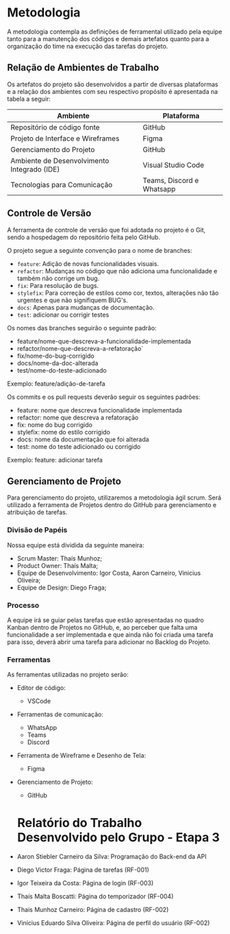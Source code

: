 
# Metodologia

A metodologia contempla as definições de ferramental utilizado pela equipe tanto para a manutenção dos códigos e demais artefatos quanto para a organização do time na execução das tarefas do projeto.

## Relação de Ambientes de Trabalho

Os artefatos do projeto são desenvolvidos a partir de diversas plataformas e a relação dos ambientes com seu respectivo propósito é apresentada na tabela a seguir:

|Ambiente | Plataforma |
|--------------------|------------------------------------|
|Repositório de código fonte   | GitHub|
|Projeto de Interface e Wireframes    | Figma|
|Gerenciamento do Projeto     | GitHub  |
|Ambiente de Desenvolvimento Integrado (IDE)   | Visual Studio Code   | 
|Tecnologias para Comunicação    | Teams, Discord e Whatsapp|

## Controle de Versão
A ferramenta de controle de versão que foi adotada no projeto é o Git, sendo a hospedagem do repositório feita pelo GitHub.

O projeto segue a seguinte convenção para o nome de branches:
- `feature`: Adição de novas funcionalidades visuais.
- `refactor`: Mudanças no código que não adiciona uma funcionalidade e também não corrige um bug.
- `fix`: Para resolução de bugs.
- `stylefix`: Para correção de estilos como cor, textos, alterações não tão urgentes e que não signifiquem BUG's.
- `docs`: Apenas para mudanças de documentação.
- `test`: adicionar ou corrigir testes


Os nomes das branches seguirão o seguinte padrão:
- feature/nome-que-descreva-a-funcionalidade-implementada
- refactor/nome-que-descreva-a-refatoração`
- fix/nome-do-bug-corrigido
- docs/nome-da-doc-alterada
- test/nome-do-teste-adicionado

Exemplo: feature/adição-de-tarefa

Os commits e os pull requests deverão seguir os seguintes padrões:
- feature: nome que descreva funcionalidade implementada
- refactor: nome que descreva a refatoração
- fix: nome do bug corrigido
- stylefix: nome do estilo corrigido
- docs: nome da documentação que foi alterada
- test: nome do teste adicionado ou corrigido

Exemplo: feature: adicionar tarefa

## Gerenciamento de Projeto
Para gerenciamento do projeto, utilizaremos a metodologia ágil scrum. Será utilizado a ferramenta de Projetos dentro do GitHub para gerenciamento e atribuição de tarefas.

### Divisão de Papéis

Nossa equipe está dividida da seguinte maneira:

- Scrum Master: Thaís Munhoz;
- Product Owner: Thaís Malta;
- Equipe de Desenvolvimento: Igor Costa, Aaron Carneiro, Vinicius Oliveira;
- Equipe de Design: Diego Fraga;

### Processo

A equipe irá se guiar pelas tarefas que estão apresentadas no quadro Kanban dentro de Projetos no GitHub, e, ao perceber que falta uma funcionalidade a ser implementada e que ainda não foi criada uma tarefa para isso, deverá abrir uma tarefa para adicionar no Backlog do Projeto.

### Ferramentas

As ferramentas utilizadas no projeto serão:

- Editor de código:
    - VSCode
- Ferramentas de comunicação:
    - WhatsApp
    - Teams
    - Discord
- Ferramenta de Wireframe e Desenho de Tela:
    - Figma
- Gerenciamento de Projeto:
    - GitHub
 
  # Relatório do Trabalho Desenvolvido pelo Grupo - Etapa 3
- Aaron Stiebler Carneiro da Silva: Programação do Back-end da API
- Diego Victor Fraga: Página de tarefas (RF-001)
- Igor Teixeira da Costa: Página de login (RF-003)
- Thaís Malta Boscatti: Página do temporizador (RF-004)
- Thais Munhoz Carneiro: Página de cadastro (RF-002)
- Vinícius Eduardo Silva Oliveira: Página de perfil do usuário (RF-002)

